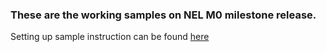 ### These are the working samples on NEL M0 milestone release.

Setting up sample instruction can be found [here](https://github.com/wso2-incubator/identity-mediation-language/blob/master/integration-flows/iml-flows/v2.0/README.md)
